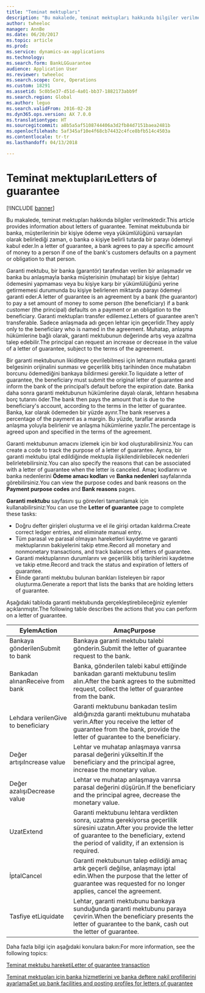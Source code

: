 ```yaml
---
title: "Teminat mektupları"
description: "Bu makalede, teminat mektupları hakkında bilgiler verilmektedir. Teminat mektubunda bir banka, müşterilerinin bir kişiye ödeme veya yükümlülüğünü varsayılan olarak belirlediği zaman, o banka o kişiye belirli tutarda bir parayı ödemeyi kabul eder."
author: twheeloc
manager: AnnBe
ms.date: 06/20/2017
ms.topic: article
ms.prod: 
ms.service: dynamics-ax-applications
ms.technology: 
ms.search.form: BankLGGuarantee
audience: Application User
ms.reviewer: twheeloc
ms.search.scope: Core, Operations
ms.custom: 18291
ms.assetid: 5c0b5e37-d51d-4a01-bb37-1882173abb9f
ms.search.region: Global
ms.author: leguo
ms.search.validFrom: 2016-02-28
ms.dyn365.ops.version: AX 7.0.0
ms.translationtype: HT
ms.sourcegitcommit: a8b5a5af5108744406a3d2fb84d7151baea2481b
ms.openlocfilehash: 5af345af10e4f68cb74432c4fce8bfb514c4503a
ms.contentlocale: tr-tr
ms.lasthandoff: 04/13/2018

---
```


# <a name="letters-of-guarantee"></a><span data-ttu-id="43d15-104">Teminat mektupları</span><span class="sxs-lookup"><span data-stu-id="43d15-104">Letters of guarantee</span></span>

[!INCLUDE [banner](../includes/banner.md)]

<span data-ttu-id="43d15-105">Bu makalede, teminat mektupları hakkında bilgiler verilmektedir.</span><span class="sxs-lookup"><span data-stu-id="43d15-105">This article provides information about letters of guarantee.</span></span> <span data-ttu-id="43d15-106">Teminat mektubunda bir banka, müşterilerinin bir kişiye ödeme veya yükümlülüğünü varsayılan olarak belirlediği zaman, o banka o kişiye belirli tutarda bir parayı ödemeyi kabul eder.</span><span class="sxs-lookup"><span data-stu-id="43d15-106">In a letter of guarantee, a bank agrees to pay a specific amount of money to a person if one of the bank's customers defaults on a payment or obligation to that person.</span></span> 

<span data-ttu-id="43d15-107">Garanti mektubu, bir banka (garantör) tarafından verilen bir anlaşmadır ve banka bu anlaşmayla banka müşterisinin (muhatap) bir kişiye (lehtar) ödemesini yapmaması veya bu kişiye karşı bir yükümlülüğünü yerine getirmemesi durumunda bu kişiye belirlenen miktarda parayı ödemeyi garanti eder.</span><span class="sxs-lookup"><span data-stu-id="43d15-107">A letter of guarantee is an agreement by a bank (the guarantor) to pay a set amount of money to some person (the beneficiary) if a bank customer (the principal) defaults on a payment or an obligation to the beneficiary.</span></span> <span data-ttu-id="43d15-108">Garanti mektupları transfer edilemez.</span><span class="sxs-lookup"><span data-stu-id="43d15-108">Letters of guarantee aren't transferable.</span></span> <span data-ttu-id="43d15-109">Sadece anlaşmada adı geçen lehtar için geçerlidir.</span><span class="sxs-lookup"><span data-stu-id="43d15-109">They apply only to the beneficiary who is named in the agreement.</span></span> <span data-ttu-id="43d15-110">Muhatap, anlaşma hükümlerine bağlı olarak, garanti mektubunun değerinde artış veya azaltma talep edebilir.</span><span class="sxs-lookup"><span data-stu-id="43d15-110">The principal can request an increase or decrease in the value of a letter of guarantee, subject to the terms of the agreement.</span></span> 

<span data-ttu-id="43d15-111">Bir garanti mektubunun likiditeye çevrilebilmesi için lehtarın mutlaka garanti belgesinin orijinalini sunması ve geçerlilik bitiş tarihinden önce muhatabın borcunu ödemediğini bankaya bildirmesi gerekir.</span><span class="sxs-lookup"><span data-stu-id="43d15-111">To liquidate a letter of guarantee, the beneficiary must submit the original letter of guarantee and inform the bank of the principal’s default before the expiration date.</span></span> <span data-ttu-id="43d15-112">Banka daha sonra garanti mektubunun hükümlerine dayalı olarak, lehtarın hesabına borç tutarını öder.</span><span class="sxs-lookup"><span data-stu-id="43d15-112">The bank then pays the amount that is due to the beneficiary's account, according to the terms in the letter of guarantee.</span></span> <span data-ttu-id="43d15-113">Banka, kar olarak ödemeden bir yüzde ayırır.</span><span class="sxs-lookup"><span data-stu-id="43d15-113">The bank reserves a percentage of the payment as a margin.</span></span> <span data-ttu-id="43d15-114">Bu yüzde, taraflar arasında anlaşma yoluyla belirlenir ve anlaşma hükümlerine yazılır.</span><span class="sxs-lookup"><span data-stu-id="43d15-114">The percentage is agreed upon and specified in the terms of the agreement.</span></span> 

<span data-ttu-id="43d15-115">Garanti mektubunun amacını izlemek için bir kod oluşturabilirsiniz.</span><span class="sxs-lookup"><span data-stu-id="43d15-115">You can create a code to track the purpose of a letter of guarantee.</span></span> <span data-ttu-id="43d15-116">Ayrıca, bir garanti mektubu iptal edildiğinde mektupla ilişkilendirilebilecek nedenleri belirletebilirsiniz.</span><span class="sxs-lookup"><span data-stu-id="43d15-116">You can also specify the reasons that can be associated with a letter of guarantee when the letter is canceled.</span></span> <span data-ttu-id="43d15-117">Amaç kodlarını ve banka nedenlerini **Ödeme amacı kodları** ve **Banka nedenleri** sayfalarında görebilirsiniz.</span><span class="sxs-lookup"><span data-stu-id="43d15-117">You can view the purpose codes and bank reasons on the **Payment purpose codes** and **Bank reasons** pages.</span></span> 

<span data-ttu-id="43d15-118">**Garanti mektubu** sayfasını şu görevleri tamamlamak için kullanabilirsiniz:</span><span class="sxs-lookup"><span data-stu-id="43d15-118">You can use the **Letter of guarantee** page to complete these tasks:</span></span>

-   <span data-ttu-id="43d15-119">Doğru defter girişleri oluşturma ve el ile girişi ortadan kaldırma.</span><span class="sxs-lookup"><span data-stu-id="43d15-119">Create correct ledger entries, and eliminate manual entry.</span></span>
-   <span data-ttu-id="43d15-120">Tüm parasal ve parasal olmayan hareketleri kaydetme ve garanti mektuplarının bakiyelerini takip etme.</span><span class="sxs-lookup"><span data-stu-id="43d15-120">Record all monetary and nonmonetary transactions, and track balances of letters of guarantee.</span></span>
-   <span data-ttu-id="43d15-121">Garanti mektuplarının durumlarını ve geçerlilik bitiş tarihlerini kaydetme ve takip etme.</span><span class="sxs-lookup"><span data-stu-id="43d15-121">Record and track the status and expiration of letters of guarantee.</span></span>
-   <span data-ttu-id="43d15-122">Elinde garanti mektubu bulunan bankları listeleyen bir rapor oluşturma.</span><span class="sxs-lookup"><span data-stu-id="43d15-122">Generate a report that lists the banks that are holding letters of guarantee.</span></span>

<span data-ttu-id="43d15-123">Aşağıdaki tabloda garanti mektubunda gerçekleştirebileceğiniz eylemler açıklanmıştır.</span><span class="sxs-lookup"><span data-stu-id="43d15-123">The following table describes the actions that you can perform on a letter of guarantee.</span></span>

| <span data-ttu-id="43d15-124">Eylem</span><span class="sxs-lookup"><span data-stu-id="43d15-124">Action</span></span>              | <span data-ttu-id="43d15-125">Amaç</span><span class="sxs-lookup"><span data-stu-id="43d15-125">Purpose</span></span>                                                                                                                   |
|---------------------|---------------------------------------------------------------------------------------------------------------------------|
| <span data-ttu-id="43d15-126">Bankaya gönderilen</span><span class="sxs-lookup"><span data-stu-id="43d15-126">Submit to bank</span></span>      | <span data-ttu-id="43d15-127">Bankaya garanti mektubu talebi gönderin.</span><span class="sxs-lookup"><span data-stu-id="43d15-127">Submit the letter of guarantee request to the bank.</span></span>                                                                       |
| <span data-ttu-id="43d15-128">Bankadan alınan</span><span class="sxs-lookup"><span data-stu-id="43d15-128">Receive from bank</span></span>   | <span data-ttu-id="43d15-129">Banka, gönderilen talebi kabul ettiğinde bankadan garanti mektubunu teslim alın.</span><span class="sxs-lookup"><span data-stu-id="43d15-129">After the bank agrees to the submitted request, collect the letter of guarantee from the bank.</span></span>                            |
| <span data-ttu-id="43d15-130">Lehdara verilen</span><span class="sxs-lookup"><span data-stu-id="43d15-130">Give to beneficiary</span></span> | <span data-ttu-id="43d15-131">Garanti mektubunu bankadan teslim aldığınızda garanti mektubunu muhataba verin.</span><span class="sxs-lookup"><span data-stu-id="43d15-131">After you receive the letter of guarantee from the bank, provide the letter of guarantee to the beneficiary.</span></span>              |
| <span data-ttu-id="43d15-132">Değer artışı</span><span class="sxs-lookup"><span data-stu-id="43d15-132">Increase value</span></span>      | <span data-ttu-id="43d15-133">Lehtar ve muhatap anlaşmaya varırsa parasal değerini yükseltin.</span><span class="sxs-lookup"><span data-stu-id="43d15-133">If the beneficiary and the principal agree, increase the monetary value.</span></span>                                                  |
| <span data-ttu-id="43d15-134">Değer azalışı</span><span class="sxs-lookup"><span data-stu-id="43d15-134">Decrease value</span></span>      | <span data-ttu-id="43d15-135">Lehtar ve muhatap anlaşmaya varırsa parasal değerini düşürün.</span><span class="sxs-lookup"><span data-stu-id="43d15-135">If the beneficiary and the principal agree, decrease the monetary value.</span></span>                                                  |
| <span data-ttu-id="43d15-136">Uzat</span><span class="sxs-lookup"><span data-stu-id="43d15-136">Extend</span></span>              | <span data-ttu-id="43d15-137">Garanti mektubunu lehtara verdikten sonra, uzatma gerekiyorsa geçerlilik süresini uzatın.</span><span class="sxs-lookup"><span data-stu-id="43d15-137">After you provide the letter of guarantee to the beneficiary, extend the period of validity, if an extension is required.</span></span> |
| <span data-ttu-id="43d15-138">İptal</span><span class="sxs-lookup"><span data-stu-id="43d15-138">Cancel</span></span>              | <span data-ttu-id="43d15-139">Garanti mektubunun talep edildiği amaç artık geçerli değilse, anlaşmayı iptal edin.</span><span class="sxs-lookup"><span data-stu-id="43d15-139">When the purpose that the letter of guarantee was requested for no longer applies, cancel the agreement.</span></span>                  |
| <span data-ttu-id="43d15-140">Tasfiye et</span><span class="sxs-lookup"><span data-stu-id="43d15-140">Liquidate</span></span>           | <span data-ttu-id="43d15-141">Lehtar, garanti mektubunu bankaya sunduğunda garanti mektubunu paraya çevirin.</span><span class="sxs-lookup"><span data-stu-id="43d15-141">When the beneficiary presents the letter of guarantee to the bank, cash out the letter of guarantee.</span></span>                      |


<span data-ttu-id="43d15-142">Daha fazla bilgi için aşağıdaki konulara bakın:</span><span class="sxs-lookup"><span data-stu-id="43d15-142">For more information, see the following topics:</span></span>

[<span data-ttu-id="43d15-143">Teminat mektubu hareketi</span><span class="sxs-lookup"><span data-stu-id="43d15-143">Letter of guarantee transaction</span></span>](tasks/letter-guarantee-transaction.md)

[<span data-ttu-id="43d15-144">Teminat mektupları için banka hizmetlerini ve banka deftere nakil profillerini ayarlama</span><span class="sxs-lookup"><span data-stu-id="43d15-144">Set up bank facilities and posting profiles for letters of guarantee</span></span>](tasks/set-up-bank-facilities-posting-profiles.md)



